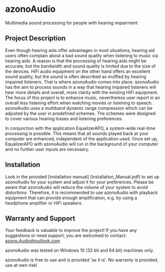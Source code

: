 # azonoAudio
Multimedia sound processing for people with hearing impairment

## Project Description
Even though hearing aids offer advantages in most situations, hearing aid users often complain about a bad sound quality when listening to music via hearing aids.
A reason is that the processing of hearing aids might be accurate, but the bandwidth and sound quality is limited due to the size of the devices.
HiFi audio equipment on the other hand offers an excellent sound quality, but the sound is often described as muffled by hearing impaired listeners.
That is where azonoAudio comes into place. 
azonoAudio has the aim to process sounds in a way that hearing impaired listeners will hear more details and overall, more clarity with the existing HiFi equipment. 
The focus of this project is to enhance music, nevertheless user report in an overall less listening effort when watching movies or listening to speech. 
azonoAudio uses a multiband dynamic range compression which can be adjusted by the user in predefined schemes. 
The schemes were designed to cover various hearing losses and listening preferences.

In conjunction with the application EqualizerAPO, a system-wide real-time processing is possible. 
This means that all sounds played back at your computer are enhanced, independent of the application used. 
Once set up, EqualizerAPO with azonoAudio will run in the background of your computer and no further user inputs are necessary.

## Installation
Look in the provided [installation manual] (Installation_Manual.pdf) to set up azonoAudio for your system and adjust it for your preferences. 
Please be aware that azonoAudio will reduce the volume of your system to avoid distortions. Therefore, it is recommended to use azonoAudio with playback equipment that can provide enough amplification, e.g. by using a headphone amplifier or HiFi speakers.

## Warranty and Support
Your feedback is valuable to improve the project! 
If you have any suggestions or need support, you are welcomed to contact: azono.Audio@outlook.com

azonoAudio was tested on Windows 10 (32 bit and 64 bit) machines only.

azonoAudio is free to use and is provided 'as it is'. No warranty is provided, use at own risk!

